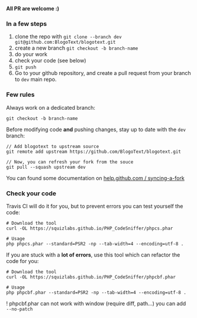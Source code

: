 **All PR are welcome :)**


### In a few steps
1. clone the repo with `git clone --branch dev git@github.com:BlogoText/blogotext.git`
2. create a new branch `git checkout -b branch-name`
3. do your work
4. check your code (see below)
5. `git push`
6. Go to your github repository, and create a pull request from your branch to `dev` main repo.

### Few rules

Always work on a dedicated branch:

    git checkout -b branch-name

Before modifying code **and** pushing changes, stay up to date with the `dev` branch:

    // Add blogotext to upstream source
    git remote add upstream https://github.com/BlogoText/blogotext.git

    // Now, you can refresh your fork from the souce
    git pull --squash upstream dev

You can found some documentation on [help.github.com / syncing-a-fork](https://help.github.com/articles/syncing-a-fork/)

### Check your code

Travis CI will do it for you, but to prevent errors you can test yourself the code:

    # Download the tool
    curl -OL https://squizlabs.github.io/PHP_CodeSniffer/phpcs.phar

    # Usage
    php phpcs.phar --standard=PSR2 -np --tab-width=4 --encoding=utf-8 .

If you are stuck with a **lot of errors**, use this tool which can refactor the code for you:

    # Download the tool
    curl -OL https://squizlabs.github.io/PHP_CodeSniffer/phpcbf.phar

    # Usage
    php phpcbf.phar --standard=PSR2 -np --tab-width=4 --encoding=utf-8 .

! phpcbf.phar can not work with window (require diff, path...) you can add ` --no-patch`
